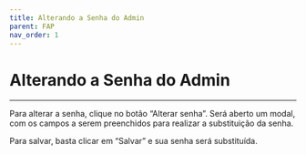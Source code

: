 ```yaml
---
title: Alterando a Senha do Admin
parent: FAP
nav_order: 1
---
```


# Alterando a Senha do Admin

---

Para alterar a senha, clique no botão “Alterar senha”. Será aberto um modal, com os campos a serem preenchidos para realizar a substituição da senha. 

Para salvar, basta clicar em “Salvar” e sua senha será substituída. 